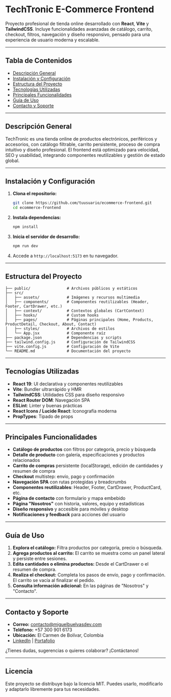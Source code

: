 
# TechTronic E-Commerce Frontend

Proyecto profesional de tienda online desarrollado con **React**, **Vite** y **TailwindCSS**. Incluye funcionalidades avanzadas de catálogo, carrito, checkout, filtros, navegación y diseño responsivo, pensado para una experiencia de usuario moderna y escalable.

---

## Tabla de Contenidos
- [Descripción General](#descripción-general)
- [Instalación y Configuración](#instalación-y-configuración)
- [Estructura del Proyecto](#estructura-del-proyecto)
- [Tecnologías Utilizadas](#tecnologías-utilizadas)
- [Principales Funcionalidades](#principales-funcionalidades)
- [Guía de Uso](#guía-de-uso)
- [Contacto y Soporte](#contacto-y-soporte)

---

## Descripción General

TechTronic es una tienda online de productos electrónicos, periféricos y accesorios, con catálogo filtrable, carrito persistente, proceso de compra intuitivo y diseño profesional. El frontend está optimizado para velocidad, SEO y usabilidad, integrando componentes reutilizables y gestión de estado global.

---

## Instalación y Configuración

1. **Clona el repositorio:**
	```bash
	git clone https://github.com/tuusuario/ecommerce-frontend.git
	cd ecommerce-frontend
	```
2. **Instala dependencias:**
	```bash
	npm install
	```
3. **Inicia el servidor de desarrollo:**
	```bash
	npm run dev
	```
4. Accede a `http://localhost:5173` en tu navegador.

---

## Estructura del Proyecto

```
├── public/                # Archivos públicos y estáticos
├── src/
│   ├── assets/            # Imágenes y recursos multimedia
│   ├── components/        # Componentes reutilizables (Header, Footer, CartDrawer, etc.)
│   ├── context/           # Contextos globales (CartContext)
│   ├── hooks/             # Custom hooks
│   ├── pages/             # Páginas principales (Home, Products, ProductDetail, Checkout, About, Contact)
│   ├── styles/            # Archivos de estilos
│   └── App.jsx            # Componente raíz
├── package.json           # Dependencias y scripts
├── tailwind.config.js     # Configuración de TailwindCSS
├── vite.config.js         # Configuración de Vite
└── README.md              # Documentación del proyecto
```

---

## Tecnologías Utilizadas

- **React 19**: UI declarativa y componentes reutilizables
- **Vite**: Bundler ultrarrápido y HMR
- **TailwindCSS**: Utilidades CSS para diseño responsivo
- **React Router DOM**: Navegación SPA
- **ESLint**: Linter y buenas prácticas
- **React Icons / Lucide React**: Iconografía moderna
- **PropTypes**: Tipado de props

---

## Principales Funcionalidades

- **Catálogo de productos** con filtros por categoría, precio y búsqueda
- **Detalle de producto** con galería, especificaciones y productos relacionados
- **Carrito de compras** persistente (localStorage), edición de cantidades y resumen de compra
- **Checkout** multistep: envío, pago y confirmación
- **Navegación SPA** con rutas protegidas y breadcrumbs
- **Componentes reutilizables**: Header, Footer, CartDrawer, ProductCard, etc.
- **Página de contacto** con formulario y mapa embebido
- **Página "Nosotros"** con historia, valores, equipo y estadísticas
- **Diseño responsivo** y accesible para móviles y desktop
- **Notificaciones y feedback** para acciones del usuario

---

## Guía de Uso

1. **Explora el catálogo:** Filtra productos por categoría, precio o búsqueda.
2. **Agrega productos al carrito:** El carrito se muestra como un panel lateral y persiste entre sesiones.
3. **Edita cantidades o elimina productos:** Desde el CartDrawer o el resumen de compra.
4. **Realiza el checkout:** Completa los pasos de envío, pago y confirmación. El carrito se vacía al finalizar el pedido.
5. **Consulta información adicional:** En las páginas de "Nosotros" y "Contacto".

---

## Contacto y Soporte

- **Correo:** contacto@miguelbuelvasdev.com
- **Teléfono:** +57 300 901 6173
- **Ubicación:** El Carmen de Bolívar, Colombia
- [LinkedIn](https://miguelbuelvasdev.com/) | [Portafolio](https://miguelbuelvasdev.com/)

¿Tienes dudas, sugerencias o quieres colaborar? ¡Contáctanos!

---

## Licencia

Este proyecto se distribuye bajo la licencia MIT. Puedes usarlo, modificarlo y adaptarlo libremente para tus necesidades.
